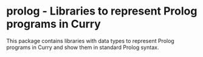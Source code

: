 prolog - Libraries to represent Prolog programs in Curry
========================================================

This package contains libraries with data types to
represent Prolog programs in Curry and show them in
standard Prolog syntax.

